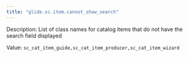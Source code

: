 ```yaml
---
title: "glide.sc.item.cannot_show_search"
---
```


Description: List of class names for catalog items that do not have the search field displayed

Value: `sc_cat_item_guide,sc_cat_item_producer,sc_cat_item_wizard`